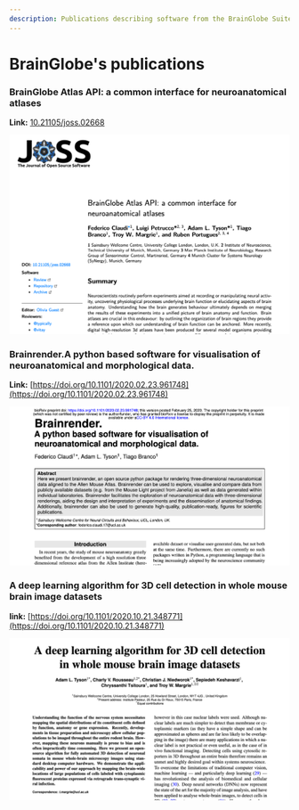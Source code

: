 ```yaml
---
description: Publications describing software from the BrainGlobe Suite
---
```


# BrainGlobe's publications

### BrainGlobe Atlas API: a common interface for neuroanatomical atlases

**Link:** [10.21105/joss.02668](https://joss.theoj.org/papers/10.21105/joss.02668.pdf)

![](../.gitbook/assets/screenshot-2020-12-04-at-12.49.13.png)



### Brainrender.A python based software for visualisation of neuroanatomical and morphological data.

**Link:** [https://doi.org/10.1101/2020.02.23.961748](https://doi.org/10.1101/2020.02.23.961748)

![](../.gitbook/assets/screenshot-2020-12-04-at-12.49.57.png)

### 

### 

### A deep learning algorithm for 3D cell detection in whole mouse brain image datasets

**link:** [https://doi.org/10.1101/2020.10.21.348771](https://doi.org/10.1101/2020.10.21.348771)

![](../.gitbook/assets/image.png)



